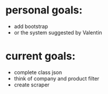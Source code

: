 # personal goals:
* add bootstrap
* or the system suggested by Valentin

# current goals:
* complete class json
* think of company and product filter
* create scraper